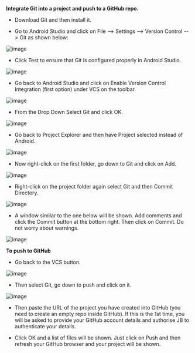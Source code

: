 **Integrate Git into a project and push to a GitHub repo.**

- Download Git and then install it.
  
- Go to Android Studio and click on File --> Settings --> Version Control --> Git as shown below:
 
![image](https://github.com/DrAShabut/AndroidDev/assets/146723487/61393f68-0645-499b-8baa-d999e46e0140)

- Click Test to ensure that Git is configured properly in Android Studio.
  
![image](https://github.com/DrAShabut/AndroidDev/assets/146723487/a7106dac-3872-444b-8824-4e3d3b8068a4)

- Go back to Android Studio and click on Enable Version Control Integration (first option) under VCS on the toolbar.
  
![image](https://github.com/DrAShabut/AndroidDev/assets/146723487/dbb81677-6983-4a0f-875d-3f96cb5c1b5e)

- From the Drop Down Select Git and click OK.
  
![image](https://github.com/DrAShabut/AndroidDev/assets/146723487/395c272d-a813-40d4-bd1e-2b3713429091)

- Go back to Project Explorer and then have Project selected instead of Android.
  
![image](https://github.com/DrAShabut/AndroidDev/assets/146723487/6cbca19e-27ce-4641-bc95-65b8433f27f2)

- Now right-click on the first folder, go down to Git and click on Add.
  
![image](https://github.com/DrAShabut/AndroidDev/assets/146723487/8cf2e46a-d0a5-4a3a-b7df-ecf488dfadfb)

- Right-click on the project folder again select Git and then Commit Directory.
  
![image](https://github.com/DrAShabut/AndroidDev/assets/146723487/33020aef-6434-4018-977f-aca49a42c69b)

- A window similar to the one below will be shown. Add comments and click the Commit button at the bottom right. Then click on Commit. Do not worry about warnings.

![image](https://github.com/DrAShabut/AndroidDev/assets/146723487/34beacd0-10d2-4f99-a72d-53c2de50db30)

 
**To push to GitHub**
- Go back to the VCS button.

![image](https://github.com/DrAShabut/AndroidDev/assets/146723487/60842f07-8de6-43f0-b92c-17da312f73ac)
 
- Then select Git, go down to push and click on it.

![image](https://github.com/DrAShabut/AndroidDev/assets/146723487/1b3967b5-2593-4630-ad3d-86201d099d9c)
 
- Then paste the URL of the project you have created into GitHub (you need to create an empty repo inside GitHub). If this is the 1st time, you will be asked to provide your GitHub account details and authorise JB to authenticate your details.
  
- Click OK and a list of files will be shown. Just click on Push and then refresh your GitHub browser and your project will be shown.




